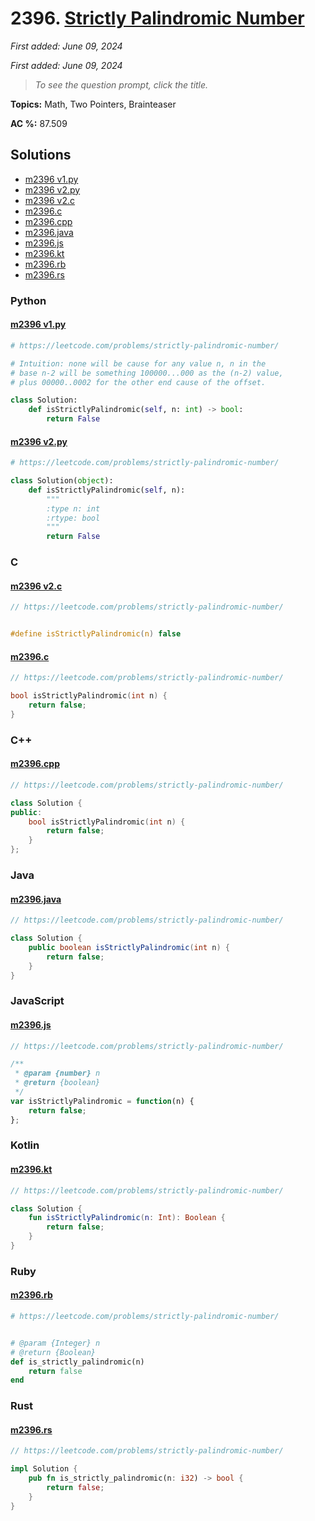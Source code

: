 # 2396. [Strictly Palindromic Number](<https://leetcode.com/problems/strictly-palindromic-number>)

*First added: June 09, 2024*

*First added: June 09, 2024*


> *To see the question prompt, click the title.*

**Topics:** Math, Two Pointers, Brainteaser

**AC %:** 87.509


## Solutions

- [m2396 v1.py](<../my-submissions/m2396 v1.py>)
- [m2396 v2.py](<../my-submissions/m2396 v2.py>)
- [m2396 v2.c](<../my-submissions/m2396 v2.c>)
- [m2396.c](<../my-submissions/m2396.c>)
- [m2396.cpp](<../my-submissions/m2396.cpp>)
- [m2396.java](<../my-submissions/m2396.java>)
- [m2396.js](<../my-submissions/m2396.js>)
- [m2396.kt](<../my-submissions/m2396.kt>)
- [m2396.rb](<../my-submissions/m2396.rb>)
- [m2396.rs](<../my-submissions/m2396.rs>)
### Python
#### [m2396 v1.py](<../my-submissions/m2396 v1.py>)
```Python
# https://leetcode.com/problems/strictly-palindromic-number/

# Intuition: none will be cause for any value n, n in the 
# base n-2 will be something 100000...000 as the (n-2) value,
# plus 00000..0002 for the other end cause of the offset.

class Solution:
    def isStrictlyPalindromic(self, n: int) -> bool:
        return False
```

#### [m2396 v2.py](<../my-submissions/m2396 v2.py>)
```Python
# https://leetcode.com/problems/strictly-palindromic-number/

class Solution(object):
    def isStrictlyPalindromic(self, n):
        """
        :type n: int
        :rtype: bool
        """
        return False
```

### C
#### [m2396 v2.c](<../my-submissions/m2396 v2.c>)
```C
// https://leetcode.com/problems/strictly-palindromic-number/


#define isStrictlyPalindromic(n) false
```

#### [m2396.c](<../my-submissions/m2396.c>)
```C
// https://leetcode.com/problems/strictly-palindromic-number/

bool isStrictlyPalindromic(int n) {
    return false;
}
```

### C++
#### [m2396.cpp](<../my-submissions/m2396.cpp>)
```C++
// https://leetcode.com/problems/strictly-palindromic-number/

class Solution {
public:
    bool isStrictlyPalindromic(int n) {
        return false;
    }
};
```

### Java
#### [m2396.java](<../my-submissions/m2396.java>)
```Java
// https://leetcode.com/problems/strictly-palindromic-number/

class Solution {
    public boolean isStrictlyPalindromic(int n) {
        return false;
    }
}
```

### JavaScript
#### [m2396.js](<../my-submissions/m2396.js>)
```JavaScript
// https://leetcode.com/problems/strictly-palindromic-number/

/**
 * @param {number} n
 * @return {boolean}
 */
var isStrictlyPalindromic = function(n) {
    return false;
};
```

### Kotlin
#### [m2396.kt](<../my-submissions/m2396.kt>)
```Kotlin
// https://leetcode.com/problems/strictly-palindromic-number/

class Solution {
    fun isStrictlyPalindromic(n: Int): Boolean {
        return false;
    }
}
```

### Ruby
#### [m2396.rb](<../my-submissions/m2396.rb>)
```Ruby
# https://leetcode.com/problems/strictly-palindromic-number/


# @param {Integer} n
# @return {Boolean}
def is_strictly_palindromic(n)
    return false
end
```

### Rust
#### [m2396.rs](<../my-submissions/m2396.rs>)
```Rust
// https://leetcode.com/problems/strictly-palindromic-number/

impl Solution {
    pub fn is_strictly_palindromic(n: i32) -> bool {
        return false;
    }
}
```

